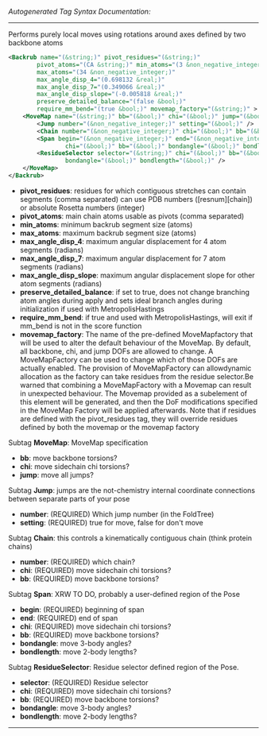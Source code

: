 <!-- THIS IS AN AUTOGENERATED FILE: Don't edit it directly, instead change the schema definition in the code itself. -->

_Autogenerated Tag Syntax Documentation:_

---
Performs purely local moves using rotations around axes defined by two backbone atoms

```xml
<Backrub name="(&string;)" pivot_residues="(&string;)"
        pivot_atoms="(CA &string;)" min_atoms="(3 &non_negative_integer;)"
        max_atoms="(34 &non_negative_integer;)"
        max_angle_disp_4="(0.698132 &real;)"
        max_angle_disp_7="(0.349066 &real;)"
        max_angle_disp_slope="(-0.005818 &real;)"
        preserve_detailed_balance="(false &bool;)"
        require_mm_bend="(true &bool;)" movemap_factory="(&string;)" >
    <MoveMap name="(&string;)" bb="(&bool;)" chi="(&bool;)" jump="(&bool;)" >
        <Jump number="(&non_negative_integer;)" setting="(&bool;)" />
        <Chain number="(&non_negative_integer;)" chi="(&bool;)" bb="(&bool;)" />
        <Span begin="(&non_negative_integer;)" end="(&non_negative_integer;)"
                chi="(&bool;)" bb="(&bool;)" bondangle="(&bool;)" bondlength="(&bool;)" />
        <ResidueSelector selector="(&string;)" chi="(&bool;)" bb="(&bool;)"
                bondangle="(&bool;)" bondlength="(&bool;)" />
    </MoveMap>
</Backrub>
```

-   **pivot_residues**: residues for which contiguous stretches can contain segments (comma separated) can use PDB numbers ([resnum][chain]) or absolute Rosetta numbers (integer)
-   **pivot_atoms**: main chain atoms usable as pivots (comma separated)
-   **min_atoms**: minimum backrub segment size (atoms)
-   **max_atoms**: maximum backrub segment size (atoms)
-   **max_angle_disp_4**: maximum angular displacement for 4 atom segments (radians)
-   **max_angle_disp_7**: maximum angular displacement for 7 atom segments (radians)
-   **max_angle_disp_slope**: maximum angular displacement slope for other atom segments (radians)
-   **preserve_detailed_balance**: if set to true, does not change branching atom angles during apply and sets ideal branch angles during initialization if used with MetropolisHastings
-   **require_mm_bend**: if true and used with MetropolisHastings, will exit if mm_bend is not in the score function
-   **movemap_factory**: The name of the pre-defined MoveMapfactory that will be used to alter the default behaviour of the MoveMap. By default, all backbone, chi, and jump DOFs are allowed to change. A MoveMapFactory can be used to change which of those DOFs are actually enabled. The provision of MoveMapFactory can allowdynamic allocation as the factory can take residues from the residue selector.Be warned that combining a MoveMapFactory with a Movemap can result in unexpected behaviour. The Movemap provided as a subelement of this element will be generated, and then the DoF modifications specified in the MoveMap Factory will be applied afterwards. Note that if residues are defined with the pivot_residues tag, they will override residues defined by both the movemap or the movemap factory


Subtag **MoveMap**:   MoveMap specification

-   **bb**: move backbone torsions?
-   **chi**: move sidechain chi torsions?
-   **jump**: move all jumps?


Subtag **Jump**:   jumps are the not-chemistry internal coordinate connections between separate parts of your pose

-   **number**: (REQUIRED) Which jump number (in the FoldTree)
-   **setting**: (REQUIRED) true for move, false for don't move

Subtag **Chain**:   this controls a kinematically contiguous chain (think protein chains)

-   **number**: (REQUIRED) which chain?
-   **chi**: (REQUIRED) move sidechain chi torsions?
-   **bb**: (REQUIRED) move backbone torsions?

Subtag **Span**:   XRW TO DO, probably a user-defined region of the Pose

-   **begin**: (REQUIRED) beginning of span
-   **end**: (REQUIRED) end of span
-   **chi**: (REQUIRED) move sidechain chi torsions?
-   **bb**: (REQUIRED) move backbone torsions?
-   **bondangle**: move 3-body angles?
-   **bondlength**: move 2-body lengths?

Subtag **ResidueSelector**:   Residue selector defined region of the Pose.

-   **selector**: (REQUIRED) Residue selector
-   **chi**: (REQUIRED) move sidechain chi torsions?
-   **bb**: (REQUIRED) move backbone torsions?
-   **bondangle**: move 3-body angles?
-   **bondlength**: move 2-body lengths?

---
